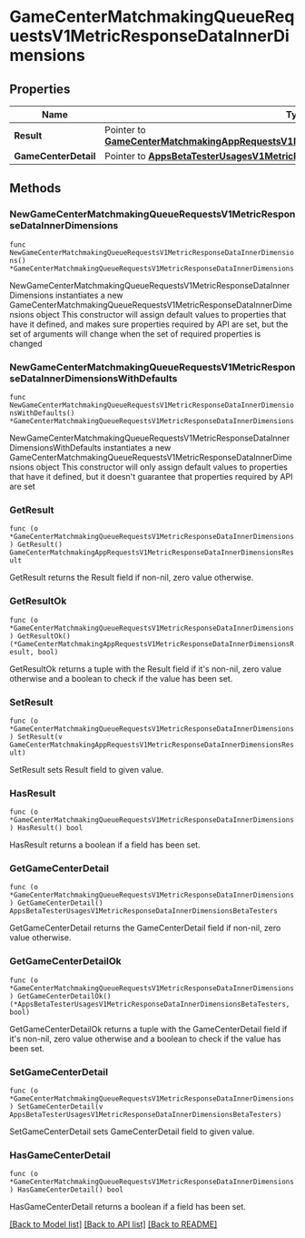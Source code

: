 # GameCenterMatchmakingQueueRequestsV1MetricResponseDataInnerDimensions

## Properties

Name | Type | Description | Notes
------------ | ------------- | ------------- | -------------
**Result** | Pointer to [**GameCenterMatchmakingAppRequestsV1MetricResponseDataInnerDimensionsResult**](GameCenterMatchmakingAppRequestsV1MetricResponseDataInnerDimensionsResult.md) |  | [optional] 
**GameCenterDetail** | Pointer to [**AppsBetaTesterUsagesV1MetricResponseDataInnerDimensionsBetaTesters**](AppsBetaTesterUsagesV1MetricResponseDataInnerDimensionsBetaTesters.md) |  | [optional] 

## Methods

### NewGameCenterMatchmakingQueueRequestsV1MetricResponseDataInnerDimensions

`func NewGameCenterMatchmakingQueueRequestsV1MetricResponseDataInnerDimensions() *GameCenterMatchmakingQueueRequestsV1MetricResponseDataInnerDimensions`

NewGameCenterMatchmakingQueueRequestsV1MetricResponseDataInnerDimensions instantiates a new GameCenterMatchmakingQueueRequestsV1MetricResponseDataInnerDimensions object
This constructor will assign default values to properties that have it defined,
and makes sure properties required by API are set, but the set of arguments
will change when the set of required properties is changed

### NewGameCenterMatchmakingQueueRequestsV1MetricResponseDataInnerDimensionsWithDefaults

`func NewGameCenterMatchmakingQueueRequestsV1MetricResponseDataInnerDimensionsWithDefaults() *GameCenterMatchmakingQueueRequestsV1MetricResponseDataInnerDimensions`

NewGameCenterMatchmakingQueueRequestsV1MetricResponseDataInnerDimensionsWithDefaults instantiates a new GameCenterMatchmakingQueueRequestsV1MetricResponseDataInnerDimensions object
This constructor will only assign default values to properties that have it defined,
but it doesn't guarantee that properties required by API are set

### GetResult

`func (o *GameCenterMatchmakingQueueRequestsV1MetricResponseDataInnerDimensions) GetResult() GameCenterMatchmakingAppRequestsV1MetricResponseDataInnerDimensionsResult`

GetResult returns the Result field if non-nil, zero value otherwise.

### GetResultOk

`func (o *GameCenterMatchmakingQueueRequestsV1MetricResponseDataInnerDimensions) GetResultOk() (*GameCenterMatchmakingAppRequestsV1MetricResponseDataInnerDimensionsResult, bool)`

GetResultOk returns a tuple with the Result field if it's non-nil, zero value otherwise
and a boolean to check if the value has been set.

### SetResult

`func (o *GameCenterMatchmakingQueueRequestsV1MetricResponseDataInnerDimensions) SetResult(v GameCenterMatchmakingAppRequestsV1MetricResponseDataInnerDimensionsResult)`

SetResult sets Result field to given value.

### HasResult

`func (o *GameCenterMatchmakingQueueRequestsV1MetricResponseDataInnerDimensions) HasResult() bool`

HasResult returns a boolean if a field has been set.

### GetGameCenterDetail

`func (o *GameCenterMatchmakingQueueRequestsV1MetricResponseDataInnerDimensions) GetGameCenterDetail() AppsBetaTesterUsagesV1MetricResponseDataInnerDimensionsBetaTesters`

GetGameCenterDetail returns the GameCenterDetail field if non-nil, zero value otherwise.

### GetGameCenterDetailOk

`func (o *GameCenterMatchmakingQueueRequestsV1MetricResponseDataInnerDimensions) GetGameCenterDetailOk() (*AppsBetaTesterUsagesV1MetricResponseDataInnerDimensionsBetaTesters, bool)`

GetGameCenterDetailOk returns a tuple with the GameCenterDetail field if it's non-nil, zero value otherwise
and a boolean to check if the value has been set.

### SetGameCenterDetail

`func (o *GameCenterMatchmakingQueueRequestsV1MetricResponseDataInnerDimensions) SetGameCenterDetail(v AppsBetaTesterUsagesV1MetricResponseDataInnerDimensionsBetaTesters)`

SetGameCenterDetail sets GameCenterDetail field to given value.

### HasGameCenterDetail

`func (o *GameCenterMatchmakingQueueRequestsV1MetricResponseDataInnerDimensions) HasGameCenterDetail() bool`

HasGameCenterDetail returns a boolean if a field has been set.


[[Back to Model list]](../README.md#documentation-for-models) [[Back to API list]](../README.md#documentation-for-api-endpoints) [[Back to README]](../README.md)


